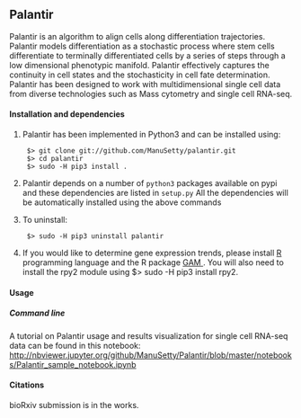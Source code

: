 Palantir
------

Palantir is an algorithm to align cells along differentiation trajectories. Palantir models differentiation as a stochastic process where stem cells differentiate to terminally differentiated cells by a series of steps through a low dimensional phenotypic manifold. Palantir effectively captures the continuity in cell states and the stochasticity in cell fate determination. Palantir has been designed to work with multidimensional single cell data from diverse technologies such as Mass cytometry and single cell RNA-seq. 


#### Installation and dependencies
1. Palantir has been implemented in Python3 and can be installed using:

        $> git clone git://github.com/ManuSetty/palantir.git
        $> cd palantir
        $> sudo -H pip3 install .

2. Palantir depends on a number of `python3` packages available on pypi and these dependencies are listed in `setup.py`
All the dependencies will be automatically installed using the above commands

3. To uninstall:
		
		$> sudo -H pip3 uninstall palantir

4. If you would like to determine gene expression trends, please install <a href="https://cran.r-project.org"> R <a> programming language and the R package <a href="https://cran.r-project.org/web/packages/gam/">GAM </a>. You will also need to install the rpy2 module using 
		$> sudo -H pip3 install rpy2.
		

#### Usage

##### Command line
A tutorial on Palantir usage and results visualization for single cell RNA-seq data can be found in this notebook: http://nbviewer.jupyter.org/github/ManuSetty/Palantir/blob/master/notebooks/Palantir_sample_notebook.ipynb


#### Citations
bioRxiv submission is in the works.
